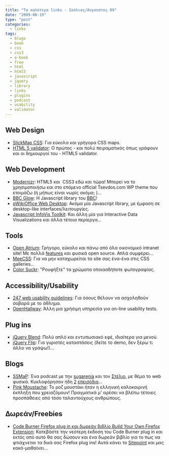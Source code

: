 ```yaml
---
title: "Τα καλύτερα links - Ιούλιος/Αυγουστος 09"
date: "2009-08-19"
type: "post"
categories:
  - links
tags:
  - blogs
  - book
  - css
  - css3
  - e-book
  - free
  - html
  - html5
  - javascript
  - jquery
  - library
  - links
  - plugins
  - podcast
  - usability
  - validator
---
```


## Web Design

- [SlickMap CSS](http://astuteo.com/slickmap/ "SlickMap CSS"): Για εύκολα και γρήγορα CSS maps.
- [HTML 5 validator](http://html5.validator.nu/ "HTML5 validator"): Ο πρώτος - και πολύ πειραματικός όπως γράφουν και οι δημιουργοί του - HTML5 validator.

## Web Development

- [Modernizr](http://www.modernizr.com/ "Modernizr"): HTML5 και  CSS3 εδώ και τώρα! Μπορεί να το χρησιμοποιήσω και στο επόμενο official Tsevdos.com WP theme που ετοιμάζω (ή μήπως είναι νωρίς ακόμα; )...
- [BBC Glow](http://www.bbc.co.uk/glow/ "BBC Glow"): H Javascript library του [BBC](http://www.bbc.co.uk/ "BBC")!
- [qWikiOffice Web Desktop](http://www.qwikioffice.com/ "qWikiOffice Web Desktop ξαωασψριπτ λιβραρυ"): Ακόμα μία Javascript library, με έμφαση σε desktop-like interfaces/λειτουργίες.
- [Javascript InfoVis Toolkit](http://thejit.org/ "The JavaScript InfoVis Toolkit"): Και άλλη μία για Interactive Data Visualizations και άλλα τέτοια περίεργα...

## Tools

- [Open Atrium](http://openatrium.com/ "Open Atrium"): Γρήγορο, εύκολο και πάνω από όλα οικονομικό intranet site! Με πολλά [features](http://openatrium.com/features "Open Atrium features") και φυσικά open source. Απλά συμφέρει...
- [MeeCSS](http://www.meecss.com/ "MeeCSS"): Για να μην καταχωρείται τα site σας ένα-ένα στις CSS galleries...
- [Color Suckr](http://colorsuckr.com/ "Color Suckr"): "Ρουφήξτε" τα χρώματα οποιασδήποτε φωτογραφίας.

## Accessibility/Usability

- [247 web usability guidelines](http://www.userfocus.co.uk/resources/guidelines.html "247 web usability guidelines"): Για όσους θέλουν να ασχοληθούν σοβαρά με το άθλημα.
- [OpenHallway](http://www.openhallway.com/ "OpenHallway"): Άλλη μια χρήσιμη υπηρεσία για on-line usability tests.

## Plug ins

- [jQuery Blend](http://colorpowered.com/blend/ "jQuery Blend plug in"): Πολύ απλό και εντυπωσιακό εφέ, ιδιαίτερα για μενού.
- [jQuery Flip](http://lab.smashup.it/flip/ "jQuery Flip"): Για γυριστές καταστάσεις (δείτε το demo, δεν ξέρω τι άλλο να γράψω!)...

## Blogs

- [SSMaP](http://blog.sugarenia.com/archives/fun/ssmap "Sugarenia & Stelabouras Make a Podcast (aka SSMaP)"): Ένα podcast με την [sugarenia](http://blog.sugarenia.com/ "sugarenia blog") και τον [Στέλιο](http://www.wiggler.gr "Wiggler.gr"), με θέμα το web φυσικά. Κυκλοφόρησαν ήδη [2](http://www.wiggler.gr/2009/08/04/stelabouras-and-sugarenia-make-a-podcast/ "SSMap episode 1") [επεισόδια](http://www.wiggler.gr/2009/08/11/sugarenia-and-stelabouras-make-a-podcast-episode-2/ "SSMap episode 2")...
- [Pink Moustache](http://www.pinkmoustache.net/ "Pink Moustache"): Το ροζ μουστάκι ήταν η ελληνική καλοκαιρινή έκπληξη που χρειαζόμουν! Πραγματικά μ' αρέσει να βλέπω τέτοιες προσπάθειες από τόσο ταλαντούχους ανθρώπους.

## Δωρεάν/Freebies

- [Code Burner Firefox plug in και δωρεάν βιβλίο Build Your Own Firefox Extension](http://www.sitepoint.com/blogs/2009/07/28/new-release-codeburner-for-firefox-grab-the-extension-get-a-free-ebook/ " New Release: CodeBurner for Firefox. Grab the Extension, Get a FREE eBook!"): Κατεβάστε την νεότερη έκδοση του Code Burner plug in και εκτός από αυτό θα σας δώσουν και ένα δωρεάν βιβλίο για το πως να φτιάχνεται τα δικά σας Firefox plug ins! Αυτά κάνει το [Sitepoint](http://www.sitepoint.com/ "Sitepoint") και μας κακό-μαθαίνει...
